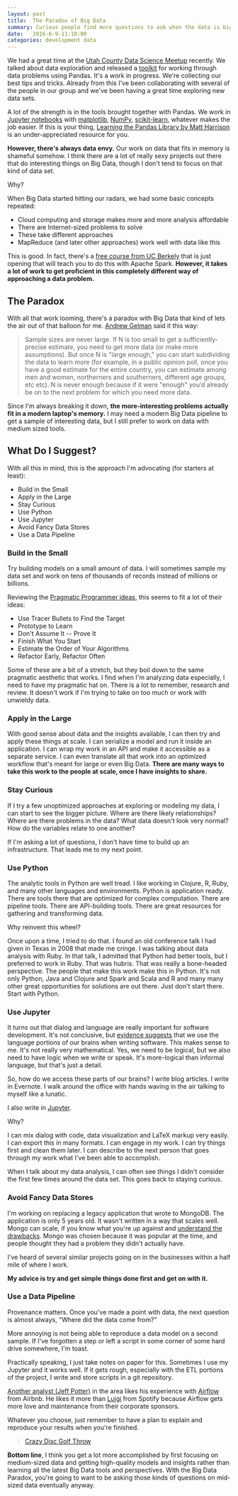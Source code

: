 ```yaml
---
layout: post
title:  The Paradox of Big Data
summary: Curious people find more questions to ask when the data is bigger.  This is a review of pragmatic principles for data analysis.
date:   2016-6-9-11:10:00
categories: development data
---
```


We had a great time at the [Utah County Data Science Meetup](http://www.meetup.com/Utah-County-Data-Science-Meetup/) recently.  We talked about data exploration and released a [toolkit](https://github.com/Utah-Data-Science/data_exploration_toolkit) for working through data problems using Pandas.  It's a work in progress.  We're collecting our best tips and tricks.  Already from this I've been collaborating with several of the people in our group and we've been having a great time exploring new data sets.

A lot of the strength is in the tools brought together with Pandas.  We work in [Jupyter notebooks](http://jupyter.org/) with [matplotlib](http://matplotlib.org/), [NumPy](http://www.numpy.org/), [scikit-learn](http://scikit-learn.org/stable/), whatever makes the job easier.  If this is your thing, [Learning the Pandas Library by Matt Harrison](https://www.amazon.com/gp/product/B01GIE03GW/ref=nav_timeline_asin?ie=UTF8&psc=1) is an under-appreciated resource for you.

**However, there's always data envy.**  Our work on data that fits in memory is shameful somehow.  I think there are a lot of really sexy projects out there that do interesting things on Big Data, though I don't tend to focus on that kind of data set.

Why?

When Big Data started hitting our radars, we had some basic concepts repeated:

* Cloud computing and storage makes more and more analysis affordable
* There are Internet-sized problems to solve
* These take different approaches
* MapReduce (and later other approaches) work well with data like this

This is good.  In fact, there's a [free course from UC Berkely](https://www.edx.org/xseries/data-science-engineering-apache-spark) that is just opening that will teach you to do this with Apache Spark.  **However, it takes a lot of work to get proficient in this completely different way of approaching a data problem.**

## The Paradox

With all that work looming, there's a paradox with Big Data that kind of lets the air out of that balloon for me.  [Andrew Gelman](http://andrewgelman.com/2005/07/31/n_is_never_larg/) said it this way:

> Sample sizes are never large. If N is too small to get a sufficiently-precise estimate, you need to get more data (or make more assumptions). But once N is "large enough," you can start subdividing the data to learn more (for example, in a public opinion poll, once you have a good estimate for the entire country, you can estimate among men and women, northerners and southerners, different age groups, etc etc). N is never enough because if it were "enough" you’d already be on to the next problem for which you need more data.

Since I'm always breaking it down, **the more-interesting problems actually fit in a modern laptop's memory.**  I may need a modern Big Data pipeline to get a sample of interesting data, but I still prefer to work on data with medium sized tools.

## What Do I Suggest?

With all this in mind, this is the approach I'm advocating (for starters at least):

* Build in the Small
* Apply in the Large
* Stay Curious
* Use Python
* Use Jupyter
* Avoid Fancy Data Stores
* Use a Data Pipeline

### Build in the Small

Try building models on a small amount of data.  I will sometimes sample my data set and work on tens of thousands of records instead of millions or billions.

Reviewing the [Pragmatic Programmer ideas](https://blog.codinghorror.com/a-pragmatic-quick-reference/), this seems to fit a lot of their ideas:

* Use Tracer Bullets to Find the Target
* Prototype to Learn
* Don't Assume It -- Prove It
* Finish What You Start
* Estimate the Order of Your Algorithms
* Refactor Early, Refactor Often

Some of these are a bit of a stretch, but they boil down to the same pragmatic aesthetic that works.  I find when I'm analyzing data especially, I need to have my pragmatic hat on.  There is a lot to remember, research and review.  It doesn't work if I'm trying to take on too much or work with unwieldy data.

### Apply in the Large

With good sense about data and the insights available, I can then try and apply these things at scale.  I can serialize a model and run it inside an application.  I can wrap my work in an API and make it accessible as a separate service.  I can even translate all that work into an optimized workflow that's meant for large or even Big Data.  **There are many ways to take this work to the people at scale, once I have insights to share.**

### Stay Curious

If I try a few unoptimized approaches at exploring or modeling my data, I can start to see the bigger picture.  Where are there likely relationships?  Where are there problems in the data?  What data doesn't look very normal?  How do the variables relate to one another?

If I'm asking a lot of questions, I don't have time to build up an infrastructure.  That leads me to my next point.

### Use Python

The analytic tools in Python are well tread.  I like working in Clojure, R, Ruby, and many other languages and environments.  Python is application ready.  There are tools there that are optimized for complex computation.  There are pipeline tools.  There are API-building tools.  There are great resources for gathering and transforming data.

Why reinvent this wheel?

Once upon a time, I tried to do that.  I found an old conference talk I had given in Texas in 2008 that made me cringe.  I was talking about data analysis with Ruby.  In that talk, I admitted that Python had better tools, but I preferred to work in Ruby.  That was hubris.  That was really a bone-headed perspective.  The people that make this work make this in Python.  It's not only Python, Java and Clojure and Spark and Scala and R and many many other great opportunities for solutions are out there.  Just don't start there.  Start with Python.

### Use Jupyter

It turns out that dialog and language are really important for software development.  It's not conclusive, but [evidence suggests](http://www.fastcompany.com/3029364/this-is-your-brain-on-code-according-to-functional-mri-imaging) that we use the language portions of our brains when writing software.  This makes sense to me.  It's not really very mathematical.  Yes, we need to be logical, but we also need to have logic when we write or speak.  It's more-logical than informal language, but that's just a detail.

So, how do we access these parts of our brains? I write blog articles.  I write in Evernote.  I walk around the office with hands waving in the air talking to myself like a lunatic.

I also write in [Jupyter](http://jupyter.org/).

Why?

I can mix dialog with code, data visualization and LaTeX markup very easily.  I can export this in many formats.  I can engage in my work.  I can try things first and clean them later.  I can describe to the next person that goes through my work what I've been able to accomplish.

When I talk about my data analysis, I can often see things I didn't consider the first few times around the data set.  This goes back to staying curious.

### Avoid Fancy Data Stores

I'm working on replacing a legacy application that wrote to MongoDB.  The application is only 5 years old.  It wasn't written in a way that scales well.  Mongo can scale, if you know what you're up against and [understand the drawbacks](http://www.sarahmei.com/blog/2013/11/11/why-you-should-never-use-mongodb/).  Mongo was chosen because it was popular at the time, and people thought they had a problem they didn't actually have.

I've heard of several similar projects going on in the businesses within a half mile of where I work.

**My advice is try and get simple things done first and get on with it.**

### Use a Data Pipeline

Provenance matters.  Once you've made a point with data, the next question is almost always, "Where did the data come from?"

More annoying is not being able to reproduce a data model on a second sample.  If I've forgotten a step or left a script in some corner of some hard drive somewhere, I'm toast.

Practically speaking, I just take notes on paper for this.  Sometimes I use my Jupyter and it works well.  If it gets rough, especially with the ETL portions of the project, I write and store scripts in a git repository.

[Another analyst (Jeff Potter)](https://github.com/jpotts18) in the area likes his experience with [Airflow](http://nerds.airbnb.com/airflow/) from Airbnb.  He likes it more than [Luigi](https://github.com/spotify/luigi) from Spotify because Airflow gets more love and maintenance from their corporate sponsors.

Whatever you choose, just remember to have a plan to explain and reproduce your results when you're finished.

<blockquote class="imgur-embed-pub" lang="en" data-id="kcUcGhK"><a href="//imgur.com/kcUcGhK">Crazy Disc Golf Throw</a></blockquote><script async src="//s.imgur.com/min/embed.js" charset="utf-8"></script>

**Bottom line**, I think you get a lot more accomplished by first focusing on medium-sized data and getting high-quality models and insights rather than learning all the latest Big Data tools and perspectives.  With the Big Data Paradox, you're going to want to be asking those kinds of questions on mid-sized data eventually anyway.